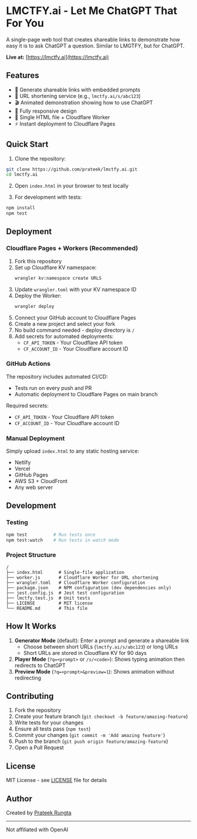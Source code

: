 # LMCTFY.ai - Let Me ChatGPT That For You

A single-page web tool that creates shareable links to demonstrate how easy it is to ask ChatGPT a question. Similar to LMGTFY, but for ChatGPT.

**Live at:** [https://lmctfy.ai](https://lmctfy.ai)

## Features

- 🔗 Generate shareable links with embedded prompts
- 🔗 URL shortening service (e.g., `lmctfy.ai/s/abc123`)
- 🎬 Animated demonstration showing how to use ChatGPT
- 📱 Fully responsive design
- 🚀 Single HTML file + Cloudflare Worker
- ⚡ Instant deployment to Cloudflare Pages

## Quick Start

1. Clone the repository:
```bash
git clone https://github.com/prateek/lmctfy.ai.git
cd lmctfy.ai
```

2. Open `index.html` in your browser to test locally

3. For development with tests:
```bash
npm install
npm test
```

## Deployment

### Cloudflare Pages + Workers (Recommended)

1. Fork this repository
2. Set up Cloudflare KV namespace:
   ```bash
   wrangler kv:namespace create URLS
   ```
3. Update `wrangler.toml` with your KV namespace ID
4. Deploy the Worker:
   ```bash
   wrangler deploy
   ```
5. Connect your GitHub account to Cloudflare Pages
6. Create a new project and select your fork
7. No build command needed - deploy directory is `/`
8. Add secrets for automated deployments:
   - `CF_API_TOKEN` - Your Cloudflare API token
   - `CF_ACCOUNT_ID` - Your Cloudflare account ID

### GitHub Actions

The repository includes automated CI/CD:
- Tests run on every push and PR
- Automatic deployment to Cloudflare Pages on main branch

Required secrets:
- `CF_API_TOKEN` - Your Cloudflare API token
- `CF_ACCOUNT_ID` - Your Cloudflare account ID

### Manual Deployment

Simply upload `index.html` to any static hosting service:
- Netlify
- Vercel
- GitHub Pages
- AWS S3 + CloudFront
- Any web server

## Development

### Testing

```bash
npm test          # Run tests once
npm test:watch    # Run tests in watch mode
```

### Project Structure

```
/
├── index.html      # Single-file application
├── worker.js       # Cloudflare Worker for URL shortening
├── wrangler.toml   # Cloudflare Worker configuration
├── package.json    # NPM configuration (dev dependencies only)
├── jest.config.js  # Jest test configuration
├── lmctfy.test.js  # Unit tests
├── LICENSE         # MIT license
└── README.md       # This file
```

## How It Works

1. **Generator Mode** (default): Enter a prompt and generate a shareable link
   - Choose between short URLs (`lmctfy.ai/s/abc123`) or long URLs
   - Short URLs are stored in Cloudflare KV for 90 days
2. **Player Mode** (`?q=<prompt>` or `/s/<code>`): Shows typing animation then redirects to ChatGPT
3. **Preview Mode** (`?q=<prompt>&preview=1`): Shows animation without redirecting

## Contributing

1. Fork the repository
2. Create your feature branch (`git checkout -b feature/amazing-feature`)
3. Write tests for your changes
4. Ensure all tests pass (`npm test`)
5. Commit your changes (`git commit -m 'Add amazing feature'`)
6. Push to the branch (`git push origin feature/amazing-feature`)
7. Open a Pull Request

## License

MIT License - see [LICENSE](LICENSE) file for details

## Author

Created by [Prateek Rungta](https://github.com/prateek)

---

Not affiliated with OpenAI